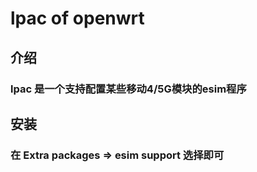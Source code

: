 # lpac of openwrt
## 介绍
### lpac 是一个支持配置某些移动4/5G模块的esim程序
## 安装
### 在 Extra packages => esim support 选择即可
